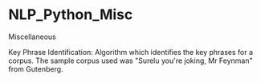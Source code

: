 # NLP_Python_Misc
Miscellaneous

Key Phrase Identification: Algorithm which identifies the key phrases for a corpus. The sample corpus used was "Surelu you're joking, Mr Feynman" from Gutenberg.
